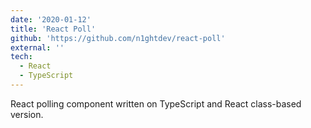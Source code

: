 ```yaml
---
date: '2020-01-12'
title: 'React Poll'
github: 'https://github.com/n1ghtdev/react-poll'
external: ''
tech:
  - React
  - TypeScript
---
```


React polling component written on TypeScript and React class-based version.
